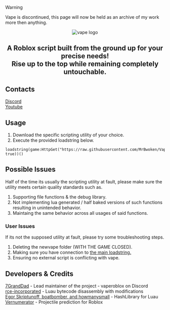 > [!WARNING]
> Vape is discontinued, this page will now be held as an archive of my work more then anything.

<p align="center">
  <picture>
    <source media="(prefers-color-scheme: dark)" srcset="./README/vapelogo-white.png">
    <source media="(prefers-color-scheme: light)" srcset="./README/vapelogo-dark.png">
    <img alt="vape logo" src="./README/vapelogo.png">
  </picture>
</p>
<h2 align="center">
  A Roblox script built from the ground up for your precise needs!
  <br/>
  Rise up to the top while remaining completely untouchable.
</h2>

## Contacts
[Discord](https://discord.gg/ZqS836yx9k)
<br/>
[Youtube](https://youtube.com/c/7GrandDadVape)

## Usage
1. Download the specific scripting utility of your choice.
2. Execute the provided loadstring below.
```luau
loadstring(game:HttpGet("https://raw.githubusercontent.com/MrBwoken/VapeV4RobloxBackup/refs/heads/main/NewMainScript.lua", true))()
```

## Possible Issues
Half of the time its usually the scripting utility at fault, please make sure the utility meets certain quality standards such as.
1. Supporting file functions & the debug library.
2. Not implementing lua generated / half baked versions of such functions resulting in unintended behavior.
3. Maintaing the same behavior across all usages of said functions.
### User Issues
If its not the supposed utility at fault, please try some troubleshooting steps.
1. Deleting the newvape folder (WITH THE GAME CLOSED).
2. Making sure you have connection to [the main loadstring.](https://raw.githubusercontent.com/MrBwoken/VapeV4ForRoblox_workingbackup/refs/heads/main/NewMainScript.lua)
3. Ensuring no external script is conflicting with vape.

## Developers & Credits
[7GrandDad](https://github.com/7GrandDadPGN) - Lead maintainer of the project - vaperoblox on Discord
<br/>
[rce-incorporated](https://github.com/rce-incorporated/Fiu) - Luau bytecode disassembly with modifications
<br/>
[Egor Skriptunoff, boatbomber, and howmanysmall](https://devforum.roblox.com/t/open-source-hashlib/416732/1) - HashLibrary for Luau
<br/>
[Vernumerator](https://devforum.roblox.com/t/predict-projectile-ballistics-including-gravity-and-motion/1842434) - Projectile prediction for Roblox
